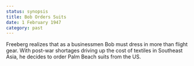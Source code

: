 ```yaml
---
status: synopsis
title: Bob Orders Suits
date: 1 February 1947
category: past 
---
```

Freeberg realizes that as a businessmen Bob must dress in more than flight gear. With post-war shortages driving up the cost of textiles in Southeast Asia, he decides to order Palm Beach suits from the US.
